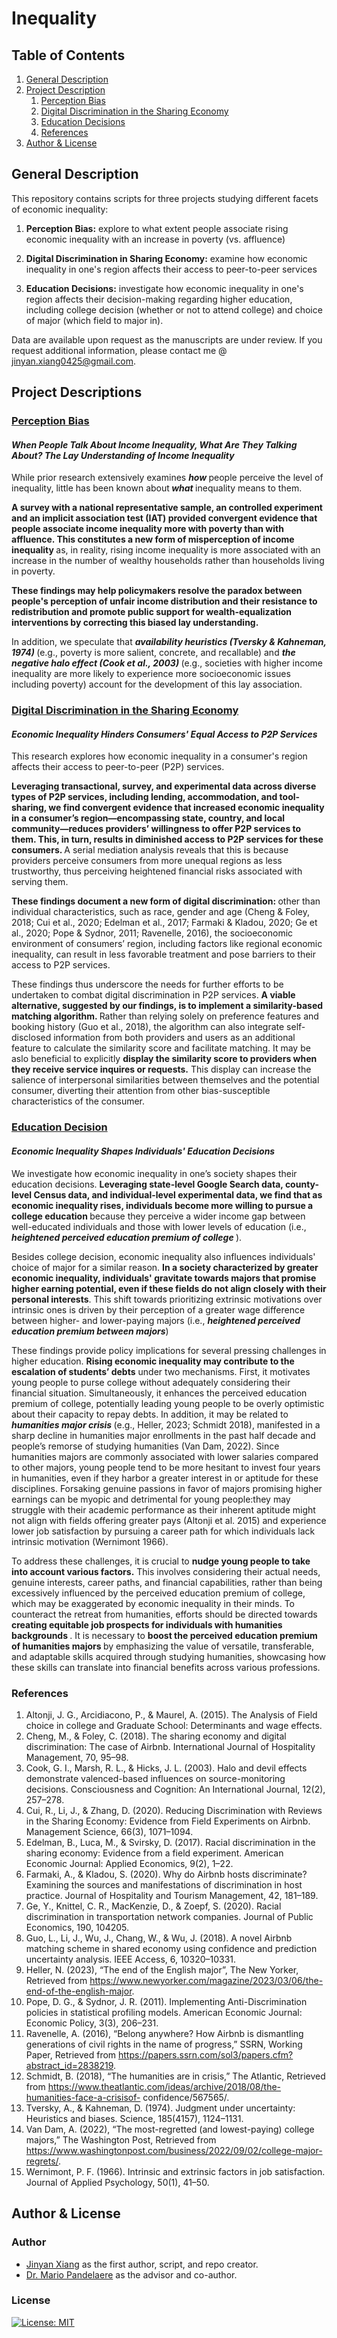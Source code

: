 # Inequality

## Table of Contents
1. [General Description](#gd)
2. [Project Description](#pd)
   1. [Perception Bias](#la)
   2. [Digital Discrimination in the Sharing Economy](#se)
   3. [Education Decisions](#he)
   4. [References](#ref)
3. [Author & License](#ALA)


<a name="gd"></a>
## General Description
This repository contains scripts for three projects studying different facets of economic inequality:

1. <b> Perception Bias:</b> explore to what extent people associate rising economic inequality with an increase in poverty (vs. affluence)

2. <b> Digital Discrimination in Sharing Economy:</b> examine how economic inequality in one's region affects their access to peer-to-peer services

3. <b> Education Decisions:</b> investigate how economic inequality in one's region affects their decision-making regarding higher education, including college decision (whether or not to attend college) and choice of major (which field to major in).

Data are available upon request as the manuscripts are under review. If you request additional information, please contact me @ [jinyan.xiang0425@gmail.com](jinyan.xiang0425@gmail.com).

<a name="pd"></a>
## Project Descriptions

<a name="la"></a>
### [Perception Bias](https://github.com/jinyan0425/inequality_related_projects/tree/inequality_poverty)
#### <i> When People Talk About Income Inequality, What Are They Talking About? The Lay Understanding of Income Inequality </i>
While prior research extensively examines <b><i> how </b></i> people perceive the level of inequality, little has been known about<b><i> what </b></i> inequality means to them. 

<b> A survey with a national representative sample, an controlled experiment and an implicit association test (IAT) provided convergent evidence that people associate income inequality more with poverty than with affluence. This constitutes a new form of misperception of income inequality </b> as, in reality, rising income inequality is more associated with an increase in the number of wealthy households rather than households living in poverty. 

<b> These findings may help policymakers resolve the paradox between people's perception of unfair income distribution and their resistance to redistribution and promote public support for wealth-equalization interventions by correcting this biased lay understanding. </b> 

In addition, we speculate that <b><i> availability heuristics (Tversky & Kahneman, 1974) </b></i> (e.g., poverty is more salient, concrete, and recallable) and <b><i>the negative halo effect (Cook et al., 2003) </b></i> (e.g., societies with higher income inequality are more likely to experience more socioeconomic issues including poverty) account for the development of this lay association.

<a name="se"></a>
### [Digital Discrimination in the Sharing Economy](https://github.com/jinyan0425/inequality_related_projects/tree/sharing_economy)
#### <i> Economic Inequality Hinders Consumers' Equal Access to P2P Services </i>
This research explores how economic inequality in a consumer's region affects their access to peer-to-peer (P2P) services. 

<b> Leveraging transactional, survey, and experimental data across diverse types of P2P services, including lending, accommodation, and tool-sharing, we find convergent evidence that increased economic inequality in a consumer’s region—encompassing state, country, and local community—reduces providers’ willingness to offer P2P services to them. This, in turn, results in diminished access to P2P services for these consumers. </b> A serial mediation analysis reveals that this is because providers perceive consumers from more unequal regions as less trustworthy, thus perceiving heightened financial risks associated with serving them. 

<b>These findings document a new form of digital discrimination: </b> other than individual characteristics, such as race, gender and age (Cheng & Foley, 2018; Cui et al., 2020; Edelman et al., 2017; Farmaki & Kladou, 2020; Ge et al., 2020; Pope & Sydnor, 2011; Ravenelle, 2016), the socioeconomic environment of consumers’ region, including factors like regional economic inequality, can result in less favorable treatment and pose barriers to their access to P2P services.

These findings thus underscore the needs for further efforts to be undertaken to combat digital discrimination in P2P services. <b> A viable alternative, suggested by our findings, is to implement a similarity-based matching algorithm. </b> Rather than relying solely on preference features and booking history (Guo et al., 2018), the algorithm can also integrate self-disclosed information from both providers and users as an additional feature to calculate the similarity score and facilitate matching. It may be aslo beneficial to explicitly <b> display the similarity score to providers when they receive service inquires or requests.</b> This display can increase the salience of interpersonal similarities between themselves and the potential consumer, diverting their attention from other bias-susceptible characteristics of the consumer.

<a name="he"></a> 
### [Education Decision](https://github.com/jinyan0425/economic_inequality_projects/tree/education_decision)
#### <i> Economic Inequality Shapes Individuals' Education Decisions </i>
We investigate how economic inequality in one’s society shapes their education decisions. <b> Leveraging state-level Google Search data, county-level Census data, and individual-level experimental data, we find that as economic inequality rises, individuals become more willing to pursue a college education </b> because they perceive a wider income gap between well-educated individuals and those with lower levels of education (i.e., <b><i>heightened perceived education premium of college </b></i>). 

Besides college decision, economic inequality also influences individuals' choice of major for a similar reason. <b>In a society characterized by greater economic inequality, individuals' gravitate towards majors that promise higher earning potential, even if these fields do not align closely with their personal interests</b>. This shift towards prioritizing extrinsic motivations over intrinsic ones is driven by their perception of a greater wage difference between higher- and lower-paying majors (i.e., <b><i>heightened perceived education premium between majors</b></i>)

These findings provide policy implications for several pressing challenges in higher education. <b> Rising economic inequality may contribute to the escalation of students’ debts</b> under two mechanisms. First, it motivates young people to purse college without adequately considering their financial situation. Simultaneously, it enhances the perceived education premium of college, potentially leading young people to be overly optimistic about their capacity to repay debts. In addition, it may be related to <b><i> humanities major crisis </b></i> (e.g., Heller, 2023; Schmidt 2018), manifested in a sharp decline in humanities major enrollments in the past half decade and people’s remorse of studying humanities (Van Dam, 2022). Since humanities majors are commonly associated with lower salaries compared to other majors, young people tend to be more hesitant to invest four years in humanities, even if they harbor a greater interest in or aptitude for these disciplines. Forsaking genuine passions in favor of majors promising higher earnings can be myopic and detrimental for young people:they may struggle with their academic performance as their inherent aptitude might not align with fields offering greater pays (Altonji et al. 2015) and experience lower job satisfaction by pursuing a career path for which individuals lack intrinsic motivation (Wernimont 1966). 

To address these challenges, it is crucial to <b>nudge young people to take into account various factors.</b> This involves considering their actual needs, genuine interests, career paths, and financial capabilities, rather than being excessively influenced by the perceived education premium of college, which may be exaggerated by economic inequality in their minds. To counteract the retreat from humanities, efforts should be directed towards <b> creating equitable job prospects for individuals with humanities backgrounds </b>. It is necessary to <b> boost the perceived education premium of humanities majors </b> by emphasizing the value of versatile, transferable, and adaptable skills acquired through studying humanities, showcasing how these skills can translate into financial benefits across various professions.


<a name="ref"></a>
### References
1. Altonji, J. G., Arcidiacono, P., & Maurel, A. (2015). The Analysis of Field choice in college and Graduate School: Determinants and wage effects. 
2. Cheng, M., & Foley, C. (2018). The sharing economy and digital discrimination: The case of Airbnb. International Journal of Hospitality Management, 70, 95–98.
3. Cook, G. I., Marsh, R. L., & Hicks, J. L. (2003). Halo and devil effects demonstrate valenced-based influences on source-monitoring decisions. Consciousness and Cognition: An International Journal, 12(2), 257–278.
4. Cui, R., Li, J., & Zhang, D. (2020). Reducing Discrimination with Reviews in the Sharing Economy: Evidence from Field Experiments on Airbnb. Management Science, 66(3), 1071–1094.
5. Edelman, B., Luca, M., & Svirsky, D. (2017). Racial discrimination in the sharing economy: Evidence from a field experiment. American Economic Journal: Applied Economics, 9(2), 1–22.
6. Farmaki, A., & Kladou, S. (2020). Why do Airbnb hosts discriminate? Examining the sources and manifestations of discrimination in host practice. Journal of Hospitality and Tourism Management, 42, 181–189.
7. Ge, Y., Knittel, C. R., MacKenzie, D., & Zoepf, S. (2020). Racial discrimination in transportation network companies. Journal of Public Economics, 190, 104205.
8. Guo, L., Li, J., Wu, J., Chang, W., & Wu, J. (2018). A novel Airbnb matching scheme in shared economy using confidence and prediction uncertainty analysis. IEEE Access, 6, 10320–10331.
9. Heller, N. (2023), “The end of the English major”, The New Yorker, Retrieved from https://www.newyorker.com/magazine/2023/03/06/the-end-of-the-english-major.
10. Pope, D. G., & Sydnor, J. R. (2011). Implementing Anti-Discrimination policies in statistical profiling models. American Economic Journal: Economic Policy, 3(3), 206–231.
11. Ravenelle, A. (2016), “Belong anywhere? How Airbnb is dismantling generations of civil rights in the name of progress,” SSRN, Working Paper, Retrieved from https://papers.ssrn.com/sol3/papers.cfm?abstract_id=2838219.
12. Schmidt, B. (2018), “The humanities are in crisis,” The Atlantic, Retrieved from https://www.theatlantic.com/ideas/archive/2018/08/the-humanities-face-a-crisisof- confidence/567565/.
13. Tversky, A., & Kahneman, D. (1974). Judgment under uncertainty: Heuristics and biases. Science, 185(4157), 1124–1131.
14. Van Dam, A. (2022), “The most-regretted (and lowest-paying) college majors,” The Washington Post, Retrieved from https://www.washingtonpost.com/business/2022/09/02/college-major-regrets/.
15. Wernimont, P. F. (1966). Intrinsic and extrinsic factors in job satisfaction. Journal of Applied Psychology, 50(1), 41–50. 



<a name="ALA"></a>
## Author & License

### Author
* [Jinyan Xiang](https://www.linkedin.com/in/jinyanxiang/) as the first author, script, and repo creator.
* [Dr. Mario Pandelaere](https://marketing.pamplin.vt.edu/people/faculty/pandelaere-mario.html) as the advisor and co-author.

### License
[![License: MIT](https://img.shields.io/badge/License-MIT-yellow.svg)](https://opensource.org/licenses/MIT)

